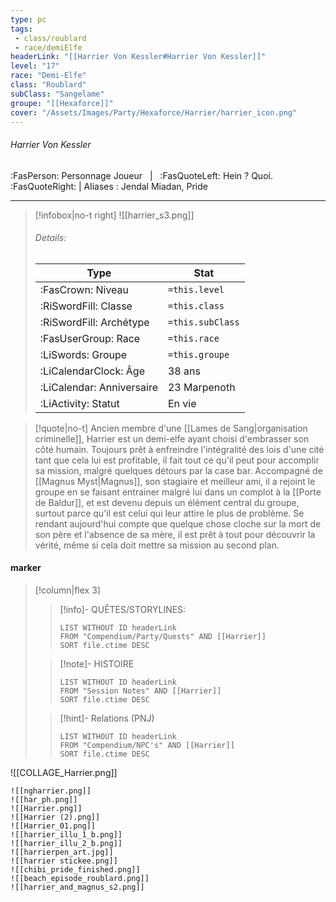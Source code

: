 ```yaml
---
type: pc
tags:
 - class/roublard
 - race/demiElfe
headerLink: "[[Harrier Von Kessler#Harrier Von Kessler]]"
level: "17"
race: "Demi-Elfe"
class: "Roublard"
subClass: "Sangelame"
groupe: "[[Hexaforce]]"
cover: "/Assets/Images/Party/Hexaforce/Harrier/harrier_icon.png"
---
```


###### Harrier Von Kessler
:FasPerson: Personnage Joueur &nbsp; | &nbsp; :FasQuoteLeft: Hein ? Quoi. :FasQuoteRight: | Aliases : Jendal Miadan, Pride
___
> [!infobox|no-t right]
> ![[harrier_s3.png]]
> ###### Details:
> | Type | Stat |
> | ---- | ---- |
> | :FasCrown: Niveau   | `=this.level` |
> | :RiSwordFill: Classe |  `=this.class`|
> | :RiSwordFill: Archétype |  `=this.subClass`|
> |  :FasUserGroup: Race |  `=this.race`|
> |  :LiSwords: Groupe |  `=this.groupe`|
> |  :LiCalendarClock: Âge | 38 ans |
> |  :LiCalendar: Anniversaire | 23 Marpenoth |
> | :LiActivity: Statut | En vie |

> [!quote|no-t]
> Ancien membre d'une [[Lames de Sang|organisation criminelle]], Harrier est un demi-elfe ayant choisi d'embrasser son côté humain. Toujours prêt à enfreindre l'intégralité des lois d'une cité tant que cela lui est profitable, il fait tout ce qu'il peut pour accomplir sa mission, malgré quelques détours par la case bar. Accompagné de [[Magnus Myst|Magnus]], son stagiaire et meilleur ami, il a rejoint le groupe en se faisant entrainer malgré lui dans un complot à la [[Porte de Baldur]], et est devenu depuis un élément central du groupe, surtout parce qu'il est celui qui leur attire le plus de problème. Se rendant aujourd'hui compte que quelque chose cloche sur la mort de son père et l'absence de sa mère, il est prêt à tout pour découvrir la vérité, même si cela doit mettre sa mission au second plan.
 
#### marker
> [!column|flex 3]
>> [!info]- QUÊTES/STORYLINES:
>>```dataview
>>LIST WITHOUT ID headerLink
>>FROM "Compendium/Party/Quests" AND [[Harrier]]
>>SORT file.ctime DESC
>
>>[!note]- HISTOIRE
>>```dataview
>>LIST WITHOUT ID headerLink
>>FROM "Session Notes" AND [[Harrier]]
>>SORT file.ctime DESC
>
>>[!hint]- Relations (PNJ)
>>```dataview
>>LIST WITHOUT ID headerLink
>>FROM "Compendium/NPC's" AND [[Harrier]]
>>SORT file.ctime DESC

![[COLLAGE_Harrier.png]]
```image-layout-masonry-3
![[ngharrier.png]]
![[har_ph.png]]
![[Harrier.png]]
![[Harrier (2).png]]
![[Harrier_01.png]]
![[harrier_illu_1_b.png]]
![[harrier_illu_2_b.png]]
![[harrierpen_art.jpg]]
![[harrier stickee.png]]
![[chibi_pride_finished.png]]
![[beach_episode_roublard.png]]
![[harrier_and_magnus_s2.png]]


```